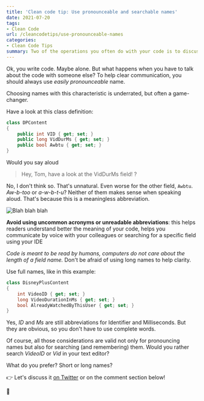 ```yaml
---
title: 'Clean code tip: Use pronounceable and searchable names'
date: 2021-07-20
tags:
- Clean Code
url: /cleancodetips/use-pronounceable-names
categories:
- Clean Code Tips
summary: Two of the operations you often do with your code is to discuss it, or perform a search over it. So using good names will help in both situations.
---
```


Ok, you write code. Maybe alone. But what happens when you have to talk about the code with someone else? To help clear communication, you should always use _easily pronounceable_ name.

Choosing names with this characteristic is underrated, but often a game-changer.

Have a look at this class definition:

```cs
class DPContent
{
    public int VID { get; set; }
    public long VidDurMs { get; set; }
    public bool Awbtu { get; set; }
}
```

Would you say aloud

> Hey, Tom, have a look at the VidDurMs field!
> ?

No, I don't think so. That's unnatural. Even worse for the other field, `Awbtu`. _Aw-b-too_ or _a-w-b-t-u_? Neither of them makes sense when speaking aloud. That's because this is a meaningless abbreviation.

![Blah blah blah](https://media.giphy.com/media/srb6bXZHbgDsc/source.gif)

**Avoid using uncommon acronyms or unreadable abbreviations**: this helps readers understand better the meaning of your code, helps you communicate by voice with your colleagues or searching for a specific field using your IDE

_Code is meant to be read by humans, computers do not care about the length of a field name._ Don't be afraid of using long names to help clarity.

Use full names, like in this example:

```cs
class DisneyPlusContent
{
    int VideoID { get; set; }
    long VideoDurationInMs { get; set; }
    bool AlreadyWatchedByThisUser { get; set; }
}
```

Yes, _ID_ and _Ms_ are still abbreviations for Identifier and Milliseconds. But they are obvious, so you don't have to use complete words.

Of course, all those considerations are valid not only for pronouncing names but also for searching (and remembering) them. Would you rather search _VideoID_ or _Vid_ in your text editor?

What do you prefer? Short or long names?

👉 Let's discuss it [on Twitter](https://twitter.com/BelloneDavide/status/1339994587952107520) or on the comment section below!

🐧
